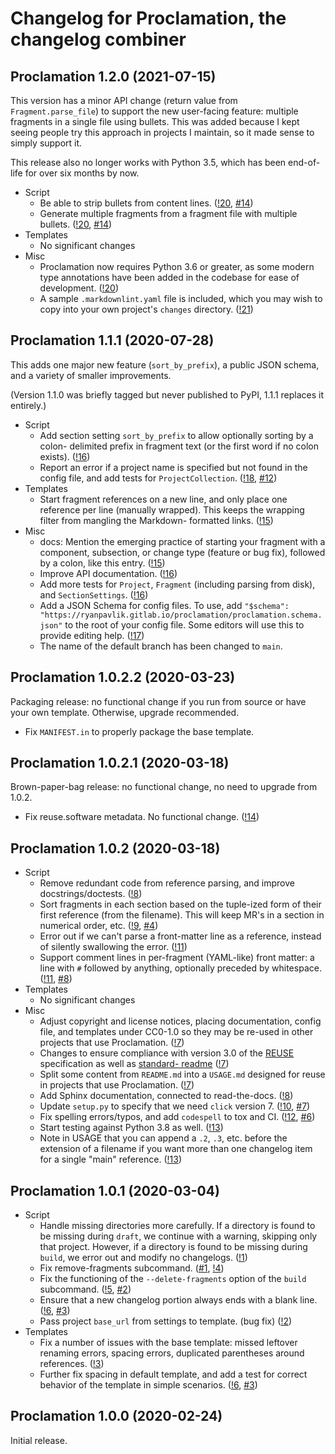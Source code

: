 # Changelog for Proclamation, the changelog combiner

<!--
SPDX-License-Identifier: CC0-1.0
SPDX-FileCopyrightText: 2020-2021 Collabora, Ltd. and the Proclamation contributors
-->

## Proclamation 1.2.0 (2021-07-15)

This version has a minor API change (return value from `Fragment.parse_file`) to
support the new user-facing feature: multiple fragments in a single file using
bullets. This was added because I kept seeing people try this approach in
projects I maintain, so it made sense to simply support it.

This release also no longer works with Python 3.5, which has been end-of-life
for over six months by now.

- Script
  - Be able to strip bullets from content lines.
    ([!20](https://gitlab.com/ryanpavlik/proclamation/merge_requests/20),
    [#14](https://gitlab.com/ryanpavlik/proclamation/issues/14))
  - Generate multiple fragments from a fragment file with multiple bullets.
    ([!20](https://gitlab.com/ryanpavlik/proclamation/merge_requests/20),
    [#14](https://gitlab.com/ryanpavlik/proclamation/issues/14))
- Templates
  - No significant changes
- Misc
  - Proclamation now requires Python 3.6 or greater, as some modern type
    annotations have been added in the codebase for ease of development.
    ([!20](https://gitlab.com/ryanpavlik/proclamation/merge_requests/20))
  - A sample `.markdownlint.yaml` file is included, which you may wish to
    copy into your own project's `changes` directory.
    ([!21](https://gitlab.com/ryanpavlik/proclamation/merge_requests/21))

## Proclamation 1.1.1 (2020-07-28)

This adds one major new feature (`sort_by_prefix`), a public JSON schema, and a
variety of smaller improvements.

(Version 1.1.0 was briefly tagged but never published to PyPI, 1.1.1 replaces it
entirely.)

- Script
  - Add section setting `sort_by_prefix` to allow optionally sorting by a colon-
    delimited prefix in fragment text (or the first word if no colon exists).
    ([!16](https://gitlab.com/ryanpavlik/proclamation/merge_requests/16))
  - Report an error if a project name is specified but not found in the config
    file, and add tests for `ProjectCollection`.
    ([!18](https://gitlab.com/ryanpavlik/proclamation/merge_requests/18),
    [#12](https://gitlab.com/ryanpavlik/proclamation/issues/12))
- Templates
  - Start fragment references on a new line, and only place one reference per line
    (manually wrapped). This keeps the wrapping filter from mangling the Markdown-
    formatted links.
    ([!15](https://gitlab.com/ryanpavlik/proclamation/merge_requests/15))
- Misc
  - docs: Mention the emerging practice of starting your fragment with a component,
    subsection, or change type (feature or bug fix), followed by a colon, like this
    entry.
    ([!15](https://gitlab.com/ryanpavlik/proclamation/merge_requests/15))
  - Improve API documentation.
    ([!16](https://gitlab.com/ryanpavlik/proclamation/merge_requests/16))
  - Add more tests for `Project`, `Fragment` (including parsing from disk), and
    `SectionSettings`.
    ([!16](https://gitlab.com/ryanpavlik/proclamation/merge_requests/16))
  - Add a JSON Schema for config files. To use, add
    `"$schema": "https://ryanpavlik.gitlab.io/proclamation/proclamation.schema.json"`
    to the root of your config file. Some editors will use this to provide
    editing help.
    ([!17](https://gitlab.com/ryanpavlik/proclamation/merge_requests/17))
  - The name of the default branch has been changed to `main`.

## Proclamation 1.0.2.2 (2020-03-23)

Packaging release: no functional change if you run from source or have your own
template. Otherwise, upgrade recommended.

- Fix `MANIFEST.in` to properly package the base template.

## Proclamation 1.0.2.1 (2020-03-18)

Brown-paper-bag release: no functional change, no need to upgrade from 1.0.2.

- Fix reuse.software metadata. No functional change.
  ([!14](https://gitlab.com/ryanpavlik/proclamation/merge_requests/14))

## Proclamation 1.0.2 (2020-03-18)

- Script
  - Remove redundant code from reference parsing, and improve docstrings/doctests.
    ([!8](https://gitlab.com/ryanpavlik/proclamation/merge_requests/8))
  - Sort fragments in each section based on the tuple-ized form of their first
    reference (from the filename). This will keep MR's in a section in numerical
    order, etc. ([!9](https://gitlab.com/ryanpavlik/proclamation/merge_requests/9),
    [#4](https://gitlab.com/ryanpavlik/proclamation/issues/4))
  - Error out if we can't parse a front-matter line as a reference, instead of
    silently swallowing the error.
    ([!11](https://gitlab.com/ryanpavlik/proclamation/merge_requests/11))
  - Support comment lines in per-fragment (YAML-like) front matter: a line with `#`
    followed by anything, optionally preceded by whitespace.
    ([!11](https://gitlab.com/ryanpavlik/proclamation/merge_requests/11),
    [#8](https://gitlab.com/ryanpavlik/proclamation/issues/8))
- Templates
  - No significant changes
- Misc
  - Adjust copyright and license notices, placing documentation, config file, and
    templates under CC0-1.0 so they may be re-used in other projects that use
    Proclamation.
    ([!7](https://gitlab.com/ryanpavlik/proclamation/merge_requests/7))
  - Changes to ensure compliance with version 3.0 of the
    [REUSE](https://reuse.software) specification as well as [standard-
    readme](https://github.com/RichardLitt/standard-readme)
    ([!7](https://gitlab.com/ryanpavlik/proclamation/merge_requests/7))
  - Split some content from `README.md` into a `USAGE.md` designed for reuse in
    projects that use Proclamation.
    ([!7](https://gitlab.com/ryanpavlik/proclamation/merge_requests/7))
  - Add Sphinx documentation, connected to read-the-docs.
    ([!8](https://gitlab.com/ryanpavlik/proclamation/merge_requests/8))
  - Update `setup.py` to specify that we need `click` version 7.
    ([!10](https://gitlab.com/ryanpavlik/proclamation/merge_requests/10),
    [#7](https://gitlab.com/ryanpavlik/proclamation/issues/7))
  - Fix spelling errors/typos, and add `codespell` to tox and CI.
    ([!12](https://gitlab.com/ryanpavlik/proclamation/merge_requests/12),
    [#6](https://gitlab.com/ryanpavlik/proclamation/issues/6))
  - Start testing against Python 3.8 as well.
    ([!13](https://gitlab.com/ryanpavlik/proclamation/merge_requests/13))
  - Note in USAGE that you can append a `.2`, `.3`, etc. before the extension of a
    filename if you want more than one changelog item for a single "main"
    reference.
    ([!13](https://gitlab.com/ryanpavlik/proclamation/merge_requests/13))

## Proclamation 1.0.1 (2020-03-04)

- Script
  - Handle missing directories more carefully. If a directory is found to be
    missing during `draft`, we continue with a warning, skipping only that
    project. However, if a directory is found to be missing during `build`, we
    error out and modify no changelogs.
    ([!1](https://gitlab.com/ryanpavlik/proclamation/merge_requests/1))
  - Fix remove-fragments subcommand.
    ([#1](https://gitlab.com/ryanpavlik/proclamation/issues/1),
    [!4](https://gitlab.com/ryanpavlik/proclamation/merge_requests/4))
  - Fix the functioning of the `--delete-fragments` option of the `build`
    subcommand. ([!5](https://gitlab.com/ryanpavlik/proclamation/merge_requests/5),
    [#2](https://gitlab.com/ryanpavlik/proclamation/issues/2))
  - Ensure that a new changelog portion always ends with a blank line.
    ([!6](https://gitlab.com/ryanpavlik/proclamation/merge_requests/6),
    [#3](https://gitlab.com/ryanpavlik/proclamation/issues/3))
  - Pass project `base_url` from settings to template. (bug fix)
    ([!2](https://gitlab.com/ryanpavlik/proclamation/merge_requests/2))
- Templates
  - Fix a number of issues with the base template: missed leftover renaming errors,
    spacing errors, duplicated parentheses around references.
    ([!3](https://gitlab.com/ryanpavlik/proclamation/merge_requests/3))
  - Further fix spacing in default template, and add a test for correct behavior of
    the template in simple scenarios.
    ([!6](https://gitlab.com/ryanpavlik/proclamation/merge_requests/6),
    [#3](https://gitlab.com/ryanpavlik/proclamation/issues/3))

## Proclamation 1.0.0 (2020-02-24)

Initial release.
